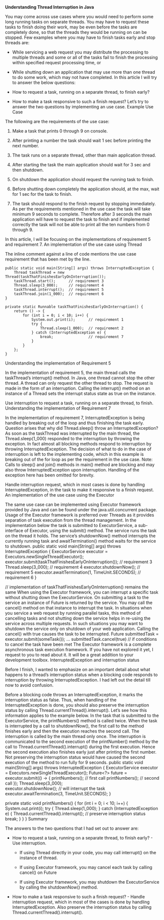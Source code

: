 
**Understanding Thread Interruption in Java**
     
You may come across use cases where you would need to perform some long running tasks on separate threads. You may have to request these tasks to finish doing their work, may be even before the tasks are completely done, so that the threads they would be running on can be stopped.
Few examples where you may have to finish tasks early and stop threads are:
  
* While servicing a web request you may distribute the processing to multiple threads and some or all of the tasks fail to finish the processing within specified request processing time, or
  
* While shutting down an application that may use more than one thread to do some work, which may not have completed.
In this article I will try to answer the below questions:
  
* How to request a task, running on a separate thread, to finish early?
  
* How to make a task responsive to such a finish request?
Let’s try to answer the two questions by implementing an use case.
Example Use Case

The following are the requirements of the use case:
  
1. Make a task that prints 0 through 9 on console.
  
2. After printing a number the task should wait 1 sec before printing the next number.
  
3. The task runs on a separate thread, other than main application thread.
  
4. After starting the task the main application should wait for 3 sec and then shutdown.
  
5. On shutdown the application should request the running task to finish.
  
6. Before shutting down completely the application should, at the max, wait for 1 sec for the task to finish.
  
7. The task should respond to the finish request by stopping immediately.
As per the requirements mentioned in the use case the task will take minimum 9 seconds to complete. Therefore after 3 seconds the main application will have to request the task to finish and if implemented correctly the task will not be able to print all the ten numbers from 0 through 9.
  
In this article, I will be focusing on the implementations of requirement 5 and requirement 7.
An implementation of the use case using Thread

The inline comment against a line of code mentions the use case requirement that has been met by the line.
```
public static void main(String[] args) throws InterruptedException {
    Thread taskThread = new Thread(taskThatFinishesEarlyOnInterruption());
    taskThread.start();      // requirement 3
    Thread.sleep(3_000);     // requirement 4
    taskThread.interrupt();  // requirement 5
    taskThread.join(1_000);  // requirement 6
}

private static Runnable taskThatFinishesEarlyOnInterruption() {
    return () -> {
        for (int i = 0; i < 10; i++) {
            System.out.print(i);      // requirement 1
            try {
                Thread.sleep(1_000);  // requirement 2
            } catch (InterruptedException e) {
                break;                // requirement 7
            }
        }
    };
}
```
Understanding the implementation of Requirement 5

In the implementation of requirement 5, the main thread calls the taskThread’s interrupt() method. In Java, one thread cannot stop the other thread. A thread can only request the other thread to stop. The request is made in the form of an interruption. Calling the interrupt() method on an instance of a Thread sets the interrupt status state as true on the instance.
  
Use interruption to request a task, running on a separate thread, to finish.
Understanding the implementation of Requirement 7

In the implementation of requirement 7, InterruptedException is being handled by breaking out of the loop and thus finishing the task early.
Question arises that why did Thread.sleep() throw an InterruptedException? As soon as the taskThread was interrupted by the main thread, the Thread.sleep(1_000) responded to the interruption by throwing the exception. In fact almost all blocking methods respond to interruption by throwing InterruptedException. The decision of what to do in the case of interruption is left to the implementing code, which in this example is breaking out of the for loop as per the requirement in the use case.
Note: Calls to sleep() and join() methods in main() method are blocking and may also throw InterruptedException upon interruption. Handling of the exception here has been omitted for brevity.
  
Handle interruption request, which in most cases is done by handling InterruptedException, in the task to make it responsive to a finish request.
An implementation of the use case using the Executor

The same use case can be implemented using Executor framework provided by Java and can be found under the java.util.concurrent package. Usage of the Executor framework is preferred over Threads as it provides separation of task execution from the thread management. In the implementation below the task is submitted to ExecutorService, a sub-interface of Executor, using the submit() method. The service runs the task on the thread it holds. The service’s shutdownNow() method interrupts the currently running task and awaitTermination() method waits for the service to shutdown.
public static void main(String[] args) throws InterruptedException {
    ExecutorService executor = Executors.newSingleThreadExecutor();
    executor.submit(taskThatFinishesEarlyOnInterruption());  // requirement 3
    Thread.sleep(3_000);                                     // requirement 4
    executor.shutdownNow();                                  // requirement 5
    executor.awaitTermination(1, TimeUnit.SECONDS);          // requirement 6
}

// implementation of taskThatFinishesEarlyOnInterruption() remains the same
When using the Executor framework, you can interrupt a specific task without shutting down the ExecutorService. On submitting a task to the service an instance of Future<?> is returned by the service. You may call the cancel() method on that instance to interrupt the task. In situations when you service a web request by running parallel tasks, this method of cancelling tasks and not shutting down the service helps in re-using the service across multiple requests. In such situations you may want to shutdown the service only on shutdown of your web application. Calling the cancel() with true causes the task to be interrupted.
Future<?> submittedTask = executor.submit(someTask());
...
submittedTask.cancel(true) // if conditions to cancel the task have been met
The Executor framework is a complete asynchronous task execution framework. If you have not explored it yet, I request to you to read about it. It will be a great addition to your development toolbox.
InterruptedException and interruption status

Before I finish, I wanted to emphasize on an important detail about what happens to a thread’s interruption status when a blocking code responds to interruption by throwing InterruptedException. I had left out the detail till now to avoid confusion.
  
Before a blocking code throws an InterruptedException, it marks the interruption status as false. Thus, when handling of the InterruptedException is done, you should also preserve the interruption status by calling Thread.currentThread().interrupt().
Let’s see how this information applies to the example below. In the task that is submitted to the ExecutorService, the printNumbers() method is called twice. When the task is interrupted by a call to shutdownNow(), the first call to the method finishes early and then the execution reaches the second call. The interruption is called by the main thread only once. The interruption is communicated to the second execution of the printNumber() method by the call to Thread.currentThread().interrupt() during the first execution. Hence the second execution also finishes early just after printing the first number. Not preserving the interruption status would have caused the second execution of the method to run fully for 9 seconds.
public static void main(String[] args) throws InterruptedException {
    ExecutorService executor = Executors.newSingleThreadExecutor();
    Future<?> future = executor.submit(() -> {
        printNumbers(); // first call
        printNumbers(); // second call
    });
    Thread.sleep(3_000);                                     
    executor.shutdownNow();  // will interrupt the task
    executor.awaitTermination(3, TimeUnit.SECONDS);
}

private static void printNumbers() {
    for (int i = 0; i < 10; i++) {
        System.out.print(i);
        try {
            Thread.sleep(1_000);
        } catch (InterruptedException e) {
            Thread.currentThread().interrupt(); // preserve interruption status
            break;
        }
    }
}
Summary

The answers to the two questions that I had set out to answer are:
  
* How to request a task, running on a separate thread, to finish early? - Use interruption.    
      
    * If using Thread directly in your code, you may call interrupt() on the instance of thread.
      
    * If using Executor framework, you may cancel each task by calling cancel() on Future
      
    * If using Executor framework, you may shutdown the ExecutorService by calling the shutdownNow() method.
    
    
* How to make a task responsive to such a finish request? - Handle interruption request, which in most of the cases is done by handling InterruptedException. Also preserve the interruption status by calling Thread.currentThread().interrupt().
